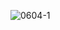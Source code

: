 ![0604-1](https://github.com/Shane113923940/EC2024/assets/163100719/57584cba-88b7-4fb2-9d6b-2dc7a63d835c)
